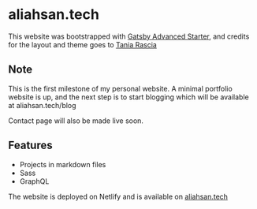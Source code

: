 # aliahsan.tech

This website was bootstrapped with [Gatsby Advanced Starter](https://github.com/gatsbyjs/gatsby/), and credits for the layout and theme goes to [Tania Rascia](https://github.com/taniarascia/taniarascia.com) 

## Note
This is the first milestone of my personal website. A minimal portfolio website is up, and the next step is to start blogging which will be available at aliahsan.tech/blog


Contact page will also be made live soon. 




## Features
- Projects in markdown files
- Sass 
- GraphQL

The website is deployed on Netlify and is available on [aliahsan.tech](https://www.aliahsan.tech)

